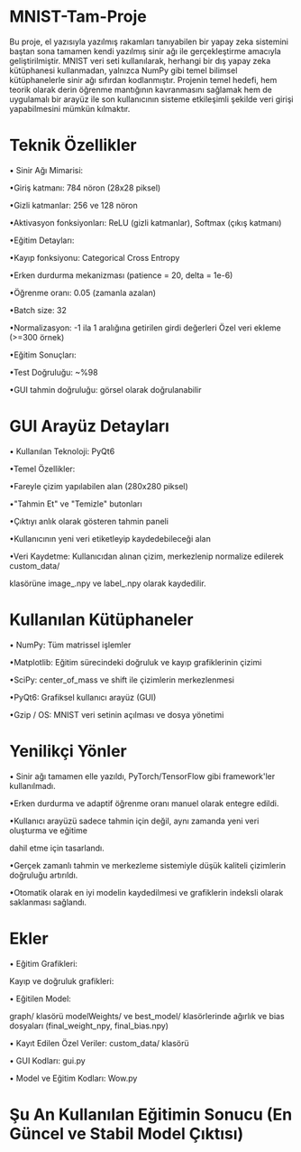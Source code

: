 # MNIST-Tam-Proje

Bu proje, el yazısıyla yazılmış rakamları tanıyabilen bir yapay zeka sistemini baştan sona
tamamen kendi yazılmış sinir ağı ile gerçekleştirme amacıyla geliştirilmiştir. MNIST veri
seti kullanılarak, herhangi bir dış yapay zeka kütüphanesi kullanmadan, yalnızca NumPy
gibi temel bilimsel kütüphanelerle sinir ağı sıfırdan kodlanmıştır.
Projenin temel hedefi, hem teorik olarak derin öğrenme mantığının kavranmasını
sağlamak hem de uygulamalı bir arayüz ile son kullanıcının sisteme etkileşimli şekilde veri
girişi yapabilmesini mümkün kılmaktır.


# Teknik Özellikler

• Sinir Ağı Mimarisi:

•Giriş katmanı: 784 nöron (28x28 piksel)

•Gizli katmanlar: 256 ve 128 nöron

•Aktivasyon fonksiyonları: ReLU (gizli katmanlar), Softmax (çıkış katmanı)

•Eğitim Detayları:

•Kayıp fonksiyonu: Categorical Cross Entropy

•Erken durdurma mekanizması (patience = 20, delta = 1e-6)

•Öğrenme oranı: 0.05 (zamanla azalan)

•Batch size: 32

•Normalizasyon: -1 ila 1 aralığına getirilen girdi değerleri Özel veri ekleme (>=300 örnek)

•Eğitim Sonuçları:

•Test Doğruluğu: ~%98

•GUI tahmin doğruluğu: görsel olarak doğrulanabilir


# GUI Arayüz Detayları

• Kullanılan Teknoloji: PyQt6

•Temel Özellikler:

•Fareyle çizim yapılabilen alan (280x280 piksel)

•"Tahmin Et" ve "Temizle" butonları

•Çıktıyı anlık olarak gösteren tahmin paneli

•Kullanıcının yeni veri etiketleyip kaydedebileceği alan

•Veri Kaydetme: Kullanıcıdan alınan çizim, merkezlenip normalize edilerek custom_data/

klasörüne image_.npy ve label_.npy olarak kaydedilir.


# Kullanılan Kütüphaneler

• NumPy: Tüm matrissel işlemler

•Matplotlib: Eğitim sürecindeki doğruluk ve kayıp grafiklerinin çizimi

•SciPy: center_of_mass ve shift ile çizimlerin merkezlenmesi

•PyQt6: Grafiksel kullanıcı arayüz (GUI)

•Gzip / OS: MNIST veri setinin açılması ve dosya yönetimi


# Yenilikçi Yönler

• Sinir ağı tamamen elle yazıldı, PyTorch/TensorFlow gibi framework'ler kullanılmadı.

•Erken durdurma ve adaptif öğrenme oranı manuel olarak entegre edildi.

•Kullanıcı arayüzü sadece tahmin için değil, aynı zamanda yeni veri oluşturma ve eğitime

dahil etme için tasarlandı.

•Gerçek zamanlı tahmin ve merkezleme sistemiyle düşük kaliteli çizimlerin doğruluğu
artırıldı.

•Otomatik olarak en iyi modelin kaydedilmesi ve grafiklerin indeksli olarak saklanması
sağlandı.


# Ekler 

• Eğitim Grafikleri:

Kayıp ve doğruluk grafikleri:

• Eğitilen Model:

graph/ klasörü modelWeights/ ve best_model/ klasörlerinde ağırlık ve bias dosyaları (final_weight_npy, final_bias.npy)

• Kayıt Edilen Özel Veriler: custom_data/ klasörü

• GUI Kodları: gui.py

• Model ve Eğitim Kodları: Wow.py


# Şu An Kullanılan Eğitimin Sonucu (En Güncel ve Stabil Model Çıktısı)

